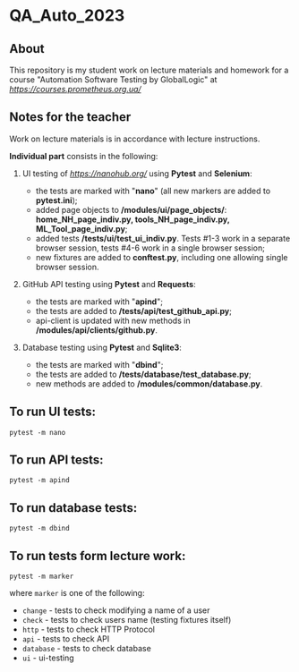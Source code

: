 # QA_Auto_2023

## About
This repository is my student work on lecture materials and homework for a course "Automation Software Testing by GlobalLogic" at _https://courses.prometheus.org.ua/_

## Notes for the teacher
Work on lecture materials is in accordance with lecture instructions.

**Individual part** consists in the following:

1. UI testing of _https://nanohub.org/_ using **Pytest** and **Selenium**:
   - the tests are marked with "**nano**" (all new markers are added to **pytest.ini**);
   - added page objects to **/modules/ui/page_objects/**: **home_NH_page_indiv.py, tools_NH_page_indiv.py, ML_Tool_page_indiv.py**;
   - added tests **/tests/ui/test_ui_indiv.py**. Tests #1-3 work in a separate browser session, tests #4-6 work in a single browser session;
   - new fixtures are added to **conftest.py**, including one allowing single browser session.

2. GitHub API testing using **Pytest** and **Requests**:
   - the tests are marked with "**apind**";
   - the tests are added to **/tests/api/test_github_api.py**;
   - api-client is updated with new methods in **/modules/api/clients/github.py**.

3. Database testing using **Pytest** and **Sqlite3**:
   - the tests are marked with "**dbind**";
   - the tests are added to **/tests/database/test_database.py**;  
   - new methods are added to **/modules/common/database.py**.

## To run UI tests:
```
pytest -m nano
```

## To run API tests:
```
pytest -m apind
```

## To run database tests:
```
pytest -m dbind
```

## To run tests form lecture work:
```
pytest -m marker
```
where `marker` is one of the following:
* `change` - tests to check modifying a name of a user
* `check` - tests to check users name (testing fixtures itself)
* `http` - tests to check HTTP Protocol
* `api` - tests to check API
* `database` - tests to check database
* `ui` - ui-testing
